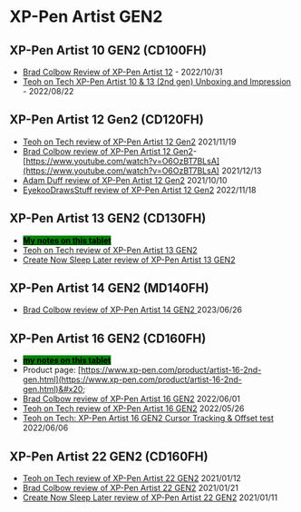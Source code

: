 # XP-Pen Artist GEN2

## XP-Pen Artist 10 GEN2 (CD100FH)

* [Brad Colbow Review of XP-Pen Artist 12](https://www.youtube.com/watch?v=52xkp0i3Lvg) - 2022/10/31
* [Teoh on Tech XP-Pen Artist 10 & 13 (2nd gen) Unboxing and Impression](https://www.youtube.com/watch?v=Exj2PZu4MHM) - 2022/08/22

## XP-Pen Artist 12 Gen2 (CD120FH)

* [Teoh on Tech review of XP-Pen Artist 12 Gen2](https://www.youtube.com/watch?v=M0ULxV-oOf0) 2021/11/19
* [Brad Colbow review of XP-Pen Artist 12 Gen2](https://www.youtube.com/watch?v=O6OzBT7BLsA)- [https://www.youtube.com/watch?v=O6OzBT7BLsA](https://www.youtube.com/watch?v=O6OzBT7BLsA) 2021/12/13
* [Adam Duff review of XP-Pen Artist 12 Gen2](https://www.youtube.com/watch?v=O-XtybcW7Hg) 2021/10/10
* [EyekooDrawsStuff review of XP-Pen Artist 12 Gen2](https://youtu.be/CJuDEe3qyl8) 2022/11/18

## XP-Pen Artist 13 GEN2 (CD130FH)

* [<mark style="background-color:green;">**My notes on this tablet**</mark>](../../../recommendations/7p-notes-other/7p-notes-huion-gs1331-xppen-cd130fh.md)
* [Teoh on Tech review of XP-Pen Artist 13 GEN2](https://youtu.be/-q\_eFIuibnc)  &#x20;
* [Create Now Sleep Later review of XP-Pen Artist 13 GEN2](https://youtu.be/NJRYgW63dyM) &#x20;

## XP-Pen Artist 14 GEN2 (MD140FH)

* [Brad Colbow review of XP-Pen Artist 14 GEN2 ](https://www.youtube.com/watch?v=Pf-UyPBf\_9o)2023/06/26

## XP-Pen Artist 16 GEN2 (CD160FH)

* [<mark style="background-color:green;">**my notes on this tablet**</mark>](7p-notes-xp-pen-cd160fh.md)
* Product page: [https://www.xp-pen.com/product/artist-16-2nd-gen.html](https://www.xp-pen.com/product/artist-16-2nd-gen.html)&#x20;
* [Brad Colbow review of XP-Pen Artist 16 GEN2](https://youtu.be/4czV7jv9mPg) 2022/06/01
* [Teoh on Tech review of XP-Pen Artist 16 GEN2](https://youtu.be/0yKRSAE8\_Ng) 2022/05/26
* [Teoh on Tech: XP-Pen Artist 16 GEN2 Cursor Tracking & Offset test](https://youtu.be/\_\_NHuTlg-lE) 2022/06/06

## XP-Pen Artist 22 GEN2 (CD160FH)

* [Teoh on Tech review of XP-Pen Artist 22 GEN2](https://youtu.be/05LHgF5J10M) 2021/01/12
* [Brad Colbow review of XP-Pen Artist 22 GEN2](https://youtu.be/aS1fUP\_W7c4) 2021/01/21
* [Create Now Sleep Later review of XP-Pen Artist 22 GEN2](https://www.youtube.com/watch?v=GTt\_kCcwFi4) 2021/01/11
